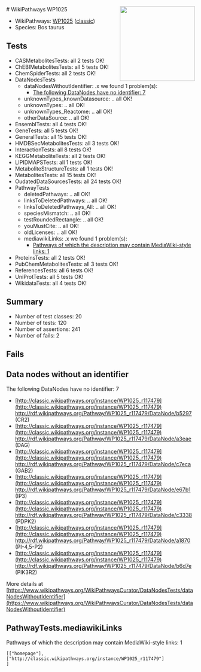 <img style="float: right; width: 200px" src="https://upload.wikimedia.org/wikipedia/commons/thumb/8/83/Wplogo_with_text_500.png/640px-Wplogo_with_text_500.png" />
# WikiPathways WP1025

* WikiPathways: [WP1025](https://wikipathways.org/pathways/WP1025) ([classic](https://classic.wikipathways.org/instance/WP1025))
* Species: Bos taurus
## Tests
* CASMetabolitesTests: all 2 tests OK!
* ChEBIMetabolitesTests: all 5 tests OK!
* ChemSpiderTests: all 2 tests OK!
* DataNodesTests
    * dataNodesWithoutIdentifier: .x we found 1 problem(s):
        * [The following DataNodes have no identifier: 7](#d2d32fa6)
    * unknownTypes_knownDatasource: .. all OK!
    * unknownTypes: .. all OK!
    * unknownTypes_Reactome: .. all OK!
    * otherDataSource: .. all OK!
* EnsemblTests: all 4 tests OK!
* GeneTests: all 5 tests OK!
* GeneralTests: all 15 tests OK!
* HMDBSecMetabolitesTests: all 3 tests OK!
* InteractionTests: all 8 tests OK!
* KEGGMetaboliteTests: all 2 tests OK!
* LIPIDMAPSTests: all 1 tests OK!
* MetaboliteStructureTests: all 1 tests OK!
* MetabolitesTests: all 15 tests OK!
* OudatedDataSourcesTests: all 24 tests OK!
* PathwayTests
    * deletedPathways: .. all OK!
    * linksToDeletedPathways: .. all OK!
    * linksToDeletedPathways_All: .. all OK!
    * speciesMismatch: .. all OK!
    * testRoundedRectangle: .. all OK!
    * youMustCite: .. all OK!
    * oldLicenses: .. all OK!
    * mediawikiLinks: .x we found 1 problem(s):
        * [Pathways of which the description may contain MediaWiki-style links: 1](#da69cf45)
* ProteinsTests: all 2 tests OK!
* PubChemMetabolitesTests: all 3 tests OK!
* ReferencesTests: all 6 tests OK!
* UniProtTests: all 5 tests OK!
* WikidataTests: all 4 tests OK!


## Summary

* Number of test classes: 20
* Number of tests: 120
* Number of assertions: 241
* Number of fails: 2

## Fails

<a name="d2d32fa6" />

## Data nodes without an identifier

The following DataNodes have no identifier: 7

* [http://classic.wikipathways.org/instance/WP1025_r117479](http://classic.wikipathways.org/instance/WP1025_r117479) http://rdf.wikipathways.org/Pathway/WP1025_r117479/DataNode/b5297 (CR2)
* [http://classic.wikipathways.org/instance/WP1025_r117479](http://classic.wikipathways.org/instance/WP1025_r117479) http://rdf.wikipathways.org/Pathway/WP1025_r117479/DataNode/a3eae (DAG)
* [http://classic.wikipathways.org/instance/WP1025_r117479](http://classic.wikipathways.org/instance/WP1025_r117479) http://rdf.wikipathways.org/Pathway/WP1025_r117479/DataNode/c7eca (GAB2)
* [http://classic.wikipathways.org/instance/WP1025_r117479](http://classic.wikipathways.org/instance/WP1025_r117479) http://rdf.wikipathways.org/Pathway/WP1025_r117479/DataNode/e67b1 (IP3)
* [http://classic.wikipathways.org/instance/WP1025_r117479](http://classic.wikipathways.org/instance/WP1025_r117479) http://rdf.wikipathways.org/Pathway/WP1025_r117479/DataNode/c3338 (PDPK2)
* [http://classic.wikipathways.org/instance/WP1025_r117479](http://classic.wikipathways.org/instance/WP1025_r117479) http://rdf.wikipathways.org/Pathway/WP1025_r117479/DataNode/a1870 (PI-4,5-P2)
* [http://classic.wikipathways.org/instance/WP1025_r117479](http://classic.wikipathways.org/instance/WP1025_r117479) http://rdf.wikipathways.org/Pathway/WP1025_r117479/DataNode/b6d7e (PIK3R2)


More details at [https://www.wikipathways.org/WikiPathwaysCurator/DataNodesTests/dataNodesWithoutIdentifier](https://www.wikipathways.org/WikiPathwaysCurator/DataNodesTests/dataNodesWithoutIdentifier)

<a name="da69cf45" />

## PathwayTests.mediawikiLinks

Pathways of which the description may contain MediaWiki-style links: 1
```
[["homepage"],
["http://classic.wikipathways.org/instance/WP1025_r117479"]
]
```

